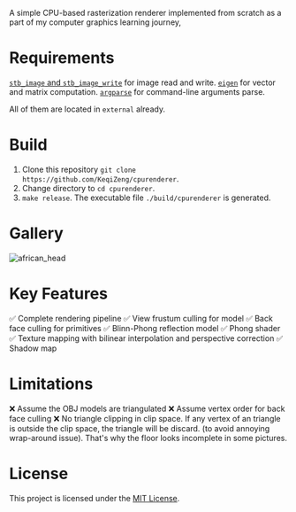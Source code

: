 A simple CPU-based rasterization renderer implemented from scratch as a part of my computer graphics learning journey,

# Requirements
[`stb_image` and `stb_image_write`](https://github.com/nothings/stb) for image read and write.
[`eigen`](https://eigen.tuxfamily.org/index.php?title=Main_Page) for vector and matrix computation.
[`argparse`](https://github.com/p-ranav/argparse) for command-line arguments parse.

All of them are located in `external` already.

# Build
1. Clone this repository `git clone https://github.com/KeqiZeng/cpurenderer`.
2. Change directory to `cd cpurenderer`.
3. `make release`. The executable file `./build/cpurenderer` is generated.

# Gallery
![african_head](images/afican_head.png)

# Key Features
✅ Complete rendering pipeline
✅ View frustum culling for model
✅ Back face culling for primitives
✅ Blinn-Phong reflection model
✅ Phong shader
✅ Texture mapping with bilinear interpolation and perspective correction
✅ Shadow map

# Limitations
❌ Assume the OBJ models are triangulated
❌ Assume vertex order for back face culling
❌ No triangle clipping in clip space. If any vertex of an triangle is outside the clip space, the triangle will be discard. (to avoid annoying wrap-around issue). That's why the floor looks incomplete in some pictures.

# License
This project is licensed under the [MIT License](https://opensource.org/licenses/MIT).
